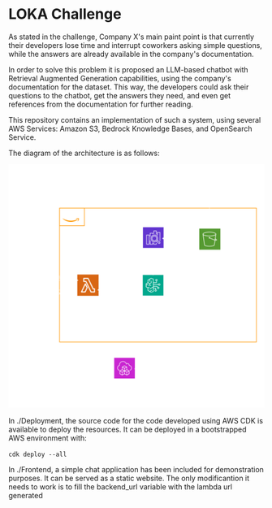 
# LOKA Challenge

As stated in the challenge, Company X's main paint point is that currently their developers lose time and interrupt coworkers asking simple questions, while the answers are already available in the company's documentation.

In order to solve this problem it is proposed an LLM-based chatbot with Retrieval Augmented Generation capabilities, using the company's documentation for the dataset. This way, the developers could ask their questions to the chatbot, get the answers they need, and even get references from the documentation for further reading.

This repository contains an implementation of such a system, using several AWS Services: Amazon S3, Bedrock Knowledge Bases, and OpenSearch Service.

The diagram of the architecture is as follows:

![diagram](diagram_export.svg)


In ./Deployment, the source code for the code developed using AWS CDK is available to deploy the resources. It can be deployed in a bootstrapped AWS environment with:

```cdk deploy --all```

In ./Frontend, a simple chat application has been included for demonstration purposes. It can be served as a static website. The only modificantion it needs to work is to fill the backend_url variable with the lambda url generated
